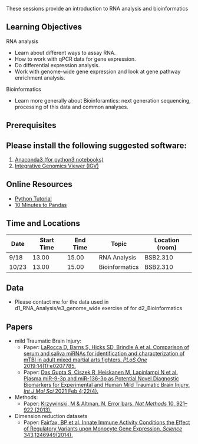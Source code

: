 These sessions provide an introduction to RNA analysis and bioinformatics

Learning Objectives
-------------------
RNA analysis
-   Learn about different ways to assay RNA.
-   How to work with qPCR data for gene expression.
-   Do differential expression analysis.
-   Work with genome-wide gene expression and look at gene pathway enrichment analysis.

Bioinformatics
-   Learn more generally about Bioinforamtics: next generation sequencing, processing of this data and common analyses.

Prerequisites
-------------

Please install the following suggested software:
------------------------------------------------

1.  [Anaconda3 (for python3
    notebooks)](https://www.anaconda.com/download/)
2.  [Integrative Genomics Viewer (IGV)](https://igv.org/doc/desktop/#DownloadPage/)

<!-- -->


Online Resources
----------------

-   [Python Tutorial](https://www.learnpython.org/)
-   [10 Minutes to Pandas](https://pandas.pydata.org/pandas-docs/stable/10min.html)


Time and Locations
------------------

| **Date** | **Start Time** | **End Time** | **Topic**                                                                              | **Location (room)** |
| -------- | -------------- | ------------ | -------------------------------------------------------------------------------------- | ------------------- |
| 9/18     | 13.00           | 15.00        | RNA Analysis                                                 | BSB2.310             |
| 10/23     | 13.00           | 15.00        | Bioinformatics                                    | BSB2.310             |

Data
----

-   Please contact me for the data used in d1_RNA_Analysis/e3_genome_wide exercise of for d2_Bioinformatics

Papers
------

-   mild Traumatic Brain Injury:
    -   Paper: [LaRocca D, Barns S, Hicks SD, Brindle A et al. Comparison of serum and saliva miRNAs for identification and characterization of mTBI in adult mixed martial arts fighters. *PLoS One* 2019;14(1):e0207785.](https://journals.plos.org/plosone/article?id=10.1371/journal.pone.0207785)
	-   Paper: [Das Gupta S, Ciszek R, Heiskanen M, Lapinlampi N et al. Plasma miR-9-3p and miR-136-3p as Potential Novel Diagnostic Biomarkers for Experimental and Human Mild Traumatic Brain Injury. *Int J Mol Sci* 2021 Feb 4;22(4).](https://www.mdpi.com/1422-0067/22/4/1563)
-   Methods:
    -   Paper: [Krzywinski, M & Altman, N, Error bars. *Nat Methods* 10, 921–922 (2013).](https://www.nature.com/articles/nmeth.2659)
-   Dimension reduction datasets
    -   Paper: [Fairfax, BP et al. Innate Immune Activity Conditions the Effect of Regulatory Variants upon Monocyte Gene Expression. *Science* 343,1246949(2014).](https://www.science.org/doi/full/10.1126/science.1246949)



